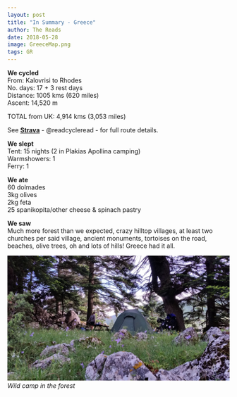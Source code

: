 ```yaml
---
layout: post
title: "In Summary - Greece"
author: The Reads
date: 2018-05-28
image: GreeceMap.png
tags: GR  
---
```


**We cycled**  
From: Kalovrisi to Rhodes    
No. days:  17 + 3 rest days  
Distance: 1005 kms (620 miles)  
Ascent: 14,520 m 

TOTAL from UK: 4,914 kms (3,053 miles)  

See [**Strava**](https://www.strava.com/athletes/readcycleread) - @readcycleread - for full route details.  

**We slept**  
Tent: 15 nights (2 in Plakias Apollina camping)  
Warmshowers: 1  
Ferry: 1  

**We ate**  
60 dolmades  
3kg olives  
2kg feta  
25 spanikopita/other cheese & spinach pastry  

**We saw**  
Much more forest than we expected, crazy hilltop villages, at least two churches per said village, ancient monuments, tortoises on the road, beaches, olive trees, oh and lots of hills! Greece had it all.  

![GreeceSum](assets/img/GreeceSum.jpg) *Wild camp in the forest*
